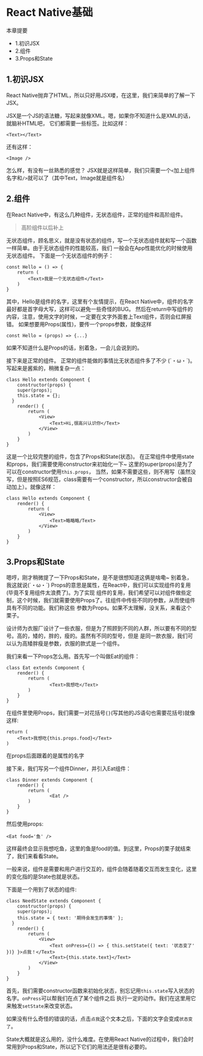 # React Native基础

本章提要
- 1.初识JSX
- 2.组件
- 3.Props和State

## 1.初识JSX
React Native抛弃了HTML，所以只好用JSX喽，在这里，我们来简单的了解一下JSX。

JSX是一个JS的语法糖，写起来就像XML。嗯，如果你不知道什么是XML的话，就脑补HTML吧，
它们都需要一些标签。比如这样：

```
<Text></Text>
```

还有这样：
```
<Image />
```
怎么样，有没有一丝熟悉的感觉？
JSX就是这样简单，我们只需要一个`<`加上组件名字和`/>`就可以了（其中Text，Image就是组件名）

## 2.组件

在React Native中，有这么几种组件，无状态组件，正常的组件和高阶组件。

>高阶组件以后补上

无状态组件，顾名思义，就是没有状态的组件，写一个无状态组件就和写一个函数一样简单。由于无状态组件的性能较高，我们
一般会在App性能优化的时候使用无状态组件。
下面是一个无状态组件的例子：

```
const Hello = () => {
    return (
        <Text>我是一个无状态组件</Text>
    )
}
```
其中，Hello是组件的名字，这里有个友情提示，在React Native中，组件的名字最好都是首字母大写，这样可以避免一些奇怪的BUG。
然后在return中写组件的内容，注意，使用文字的时候，一定要在文字外面套上Text组件，否则会红屏报错。
如果想要用Props(属性)，要传一个props参数，就像这样

```
const Hello = (props) => {...}

```
如果不知道什么是Props的话，别着急，一会儿会说到的。

接下来是正常的组件。
正常的组件能做的事情比无状态组件多了不少 (´・ω・`)。
写起来是酱紫的，稍微复杂一点：
```
class Hello extends Component {
    constructor(props) {
    super(props);
    this.state = {};
  }
    render() {
        return (
            <View>
                <Text>Hi,很高兴认识你</Text>
            </View>
        )
    }
}

```
这是一个比较完整的组件，包含了Props和State(状态)。
在正常组件中使用state和props，我们需要使用constructor来初始化一下~
这里的super(props)是为了可以在constructor使用`this.props`，
当然，如果不需要这些，则不用写（虽然没写，但是按照ES6规范，class需要有一个constructor，所以constructor会被自动加上）。就像这样：

```
class Hello extends Component {
    render() {
        return (
            <View>
                <Text>略略略/Text>
            </View>
        )
    }
}
```

## 3.Props和State

嗯哼，刚才稍微提了一下Props和State，是不是很想知道这俩是啥嘞~
别着急，我这就说(´・ω・`)
Props的意思是属性，在React中，我们可以实现组件的复用(毕竟不复用组件太浪费了)。为了实现
组件的复用，我们希望可以对组件做些定制，这个时候，我们就需要使用Props了。往组件中传些不同的参数，从而使组件具有不同的功能。我们称这些
参数为Props。如果不太理解，没关系，来看这个栗子。

设计师为衣服厂设计了一些衣服，但是为了照顾到不同的人群，所以要有不同的型号。高的，矮的，胖的，瘦的。虽然有不同的型号，但是
是同一款衣服，我们可以认为高矮胖瘦是参数，衣服的款式是一个组件。

我们来看一下Props怎么用。首先写一个叫做Eat的组件：

```
class Eat extends Component {
    render() {
        return (
                <Text>我想吃</Text>
        )
    }
}

```

在组件里使用Props，我们需要一对花括号`{}`(写其他的JS语句也需要花括号)就像这样:

```
return (
    <Text>我想吃{this.props.food}</Text>
)
```

在props后面跟着的是属性的名字

接下来，我们写另一个组件Dinner，并引入Eat组件：

```
class Dinner extends Component {
    render() {
        return (
                <Eat />
        )
    }
}
```

然后使用props:

```
<Eat food='鱼' />
```

这样最终会显示我想吃鱼，这里的鱼是food的值。到这里，Props的栗子就结束了，我们来看看State。

一般来说，组件是需要和用户进行交互的，组件会随着随着交互而发生变化，这里的变化指的是State也就是状态。

下面是一个用到了状态的组件:

```
class NeedState extends Component {
    constructor(props) {
    super(props);
    this.state = { text: '期待会发生的事情' };
  }
    render() {
        return (
            <View>
                <Text onPress={() => { this.setState({ text: '状态变了' })} }>点我！</Text>
                <Text>{this.state.text}</Text>
            </View>
        )
    }
}
```

首先，我们需要constructor函数来初始化状态，别忘记用`this.state`写入状态的名字。`onPress`可以帮我们在点了某个组件之后
执行一定的动作。我们在这里用它来触发`setState`来改变状态。

如果没有什么奇怪的错误的话，点击`点我`这个文本之后，下面的文字会变成`状态变了`。

State大概就是这么用的，没什么难度。在使用React Native的过程中，我们会时常用到Props和State，所以记下它们的用法还是很有必要的。
